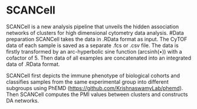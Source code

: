 # SCANCell
SCANCell is a new analysis pipeline that unveils the hidden association networks of clusters for high dimensional cytometry data analysis. 
#Data preparation
SCANCell takes the data in .RData format as input. The CyTOF data of each sample is saved as a separate .fcs or .csv file. The data is firstly transformed by an arc-hyperbolic sine function (arcsinh(•)) with a cofactor of 5. Then data of all examples are concatenated into an integrated data of .RData format.

SCANCell first depicts the immune phenotype of  biological cohorts and classifies samples from the same experimental group  into different subgroups using PhEMD (https://github.com/KrishnaswamyLab/phemd). 
Then SCANCell  computes the PMI values between clusters and constructs DA networks. 

